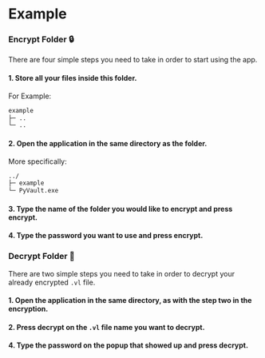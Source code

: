 # Example

### Encrypt Folder 🔒

There are four simple steps you need to take in order to start using the app.

#### 1. Store all your files inside this folder.

For Example:

```bash
example
├─ ..
└─ ..
```

#### 2. Open the application in the same directory as the folder.

More specifically:

```bash
../
├─ example
└─ PyVault.exe
```

#### 3. Type the name of the folder you would like to encrypt and press encrypt.

#### 4. Type the password you want to use and press encrypt.

### Decrypt Folder 🔐

There are two simple steps you need to take in order to decrypt your already encrypted `.vl` file.

#### 1. Open the application in the same directory, as with the step two in the encryption.

#### 2. Press decrypt on the `.vl` file name you want to decrypt.

#### 4. Type the password on the popup that showed up and press decrypt.
